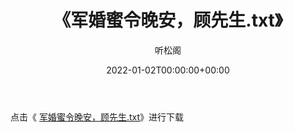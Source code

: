 ﻿---
title:  《军婚蜜令晚安，顾先生.txt》
date:   2022-01-02T00:00:00+00:00
author: 听松阁
layout: post
permalink: /军婚蜜令晚安，顾先生/
categories: 小说
tags: [小说]
---

点击《 [军婚蜜令晚安，顾先生.txt](http://img.660000.xyz/bookstukust/book/bntxt/10/军婚蜜令晚安，顾先生.txt)》进行下载